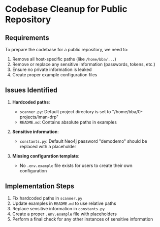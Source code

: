 # Codebase Cleanup for Public Repository

## Requirements

To prepare the codebase for a public repository, we need to:
1. Remove all host-specific paths (like `/home/bba/...`)
2. Remove or replace any sensitive information (passwords, tokens, etc.)
3. Ensure no private information is leaked
4. Create proper example configuration files

## Issues Identified

1. **Hardcoded paths**:
   - `scanner.py`: Default project directory is set to "/home/bba/0-projects/iman-drp"
   - `README.md`: Contains absolute paths in examples

2. **Sensitive information**:
   - `constants.py`: Default Neo4j password "demodemo" should be replaced with a placeholder

3. **Missing configuration template**:
   - No `.env.example` file exists for users to create their own configuration

## Implementation Steps

1. Fix hardcoded paths in `scanner.py`
2. Update examples in `README.md` to use relative paths
3. Replace sensitive information in `constants.py`
4. Create a proper `.env.example` file with placeholders
5. Perform a final check for any other instances of sensitive information
